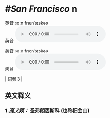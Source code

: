 # ***\#San Francisco*** n
英音 sɑ:n frænˈsɪskəʊ  
英音
<audio src="./media/San Francisco-B.aac" controls="controls"></audio>

美音 sɑ:n frænˈsɪskəʊ  
美音
<audio src="./media/San Francisco.aac" controls="controls"></audio>



| 词频 3 |  

英文释义
---
### 1.*高义频：* **圣弗朗西斯科 (也称旧金山)**  


